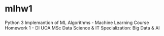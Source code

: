 # mlhw1
Python 3 Implemantion of ML Algorithms - Machine Learning Course Homework 1 - DI UOA MSc Data Science &amp; IT Specialization: Big Data &amp; AI

